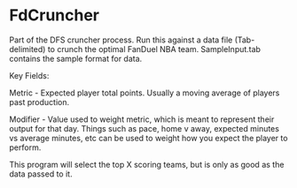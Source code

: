 # FdCruncher

Part of the DFS cruncher process. Run this against a data file (Tab-delimited) to crunch the optimal FanDuel NBA team. SampleInput.tab contains the sample format for data.

Key Fields:

Metric - Expected player total points. Usually a moving average of players past production.

Modifier - Value used to weight metric, which is meant to represent their output for that day. Things such as pace, home v away, expected minutes vs average minutes, etc can be used to weight how you expect the player to perform.

This program will select the top X scoring teams, but is only as good as the data passed to it.